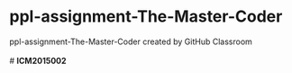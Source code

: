 # ppl-assignment-The-Master-Coder
ppl-assignment-The-Master-Coder created by GitHub Classroom <br /><br />
                                       # **ICM2015002**
